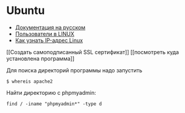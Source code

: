 # Ubuntu
- [Документация на русском](https://help.ubuntu.ru/wiki/%D1%81%D0%B8%D1%81%D1%82%D0%B5%D0%BC%D0%B0)
- [Пользователи в LINUX](https://techlist.top/linux-users-types-of-users/)
- [Как узнать IP-адрес Linux](https://losst.ru/kak-uznat-ip-adres-linux)


[[Создать самоподписанный SSL сертификат]]
[[посмотреть куда установлена программа]]

Для поиска директорий программы надо запустить
 ```
 $ whereis apache2
 ```

Найти директорию с phpmyadmin: 
```
find / -iname "phpmyadmin*" -type d
```
